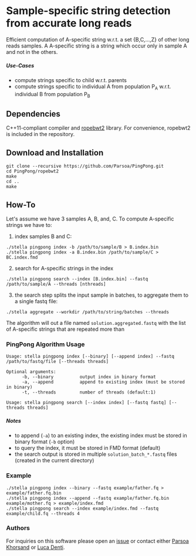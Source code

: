 # Sample-specific string detection from accurate long reads
Efficient computation of A-specific string w.r.t. a set {B,C,...,Z} of other long reads samples. A A-specific string is a string which occur only in sample A and not in the others. 

##### Use-Cases
* compute strings specific to child w.r.t. parents
* compute strings specific to individual A from population P<sub>A</sub> w.r.t. individual B from population P<sub>B</sub>

## Dependencies

C++11-compliant compiler and [ropebwt2](https://github.com/lh3/ropebwt2) library. For convenience, ropebwt2 is included in the repository.

## Download and Installation
```
git clone --recursive https://github.com/Parsoa/PingPong.git
cd PingPong/ropebwt2
make
cd ..
make
```

## How-To
Let's assume we have 3 samples A, B, and, C. To compute A-specific strings we have to:

1. index samples B and C:
```
./stella pingpong index -b /path/to/sample/B > B.index.bin
./stella pingpong index -a B.index.bin /path/to/sample/C > BC.index.fmd
```
2. search for A-specific strings in the index
```
./stella pingpong search --index [B.index.bin] --fastq /path/to/sample/A --threads [nthreads]
```
3. the search step splits the input sample in batches, to aggregate them to a single fastq file:
```
./stella aggregate --workdir /path/to/string/batches --threads
```

The algorithm will out a file named `solution.aggregated.fastq` with the list of A-specific strings that are repeated more than

### PingPong Algorithm Usage
```
Usage: stella pingpong index [--binary] [--append index] --fastq /path/to/fastq/file [--threads threads]

Optional arguments:
      -b, --binary          output index in binary format
      -a, --append          append to existing index (must be stored in binary)
      -t, --threads         number of threads (default:1)

Usage: stella pingpong search [--index index] [--fastq fastq] [--threads threads]
```

##### Notes
* to append (`-a`) to an existing index, the existing index must be stored in binary format (`-b` option)
* to query the index, it must be stored in FMD format (default)
* the search output is stored in multiple `solution_batch_*.fastq` files (created in the current directory)

### Example

```
./stella pingpong index --binary --fastq example/father.fq > example/father.fq.bin
./stella pingpong index --append --fastq example/father.fq.bin example/mother.fq > example/index.fmd
./stella pingpong search --index example/index.fmd --fastq example/child.fq --threads 4
 ```
 
 ### Authors
 For inquiries on this software please open an [issue](https://github.com/Parsoa/Variation-Discovery/issues) or contact either [Parsoa Khorsand](https://github.com/parsoa) or [Luca Denti](https://github.com/ldenti/).
